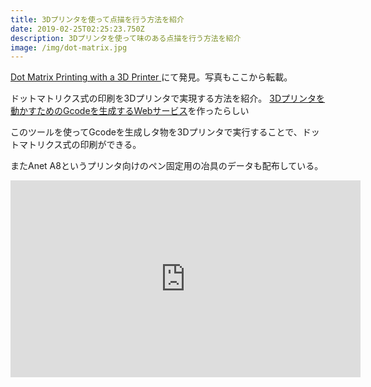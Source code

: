 ```yaml
---
title: 3Dプリンタを使って点描を行う方法を紹介
date: 2019-02-25T02:25:23.750Z
description: 3Dプリンタを使って味のある点描を行う方法を紹介
image: /img/dot-matrix.jpg
---
```

[Dot Matrix Printing with a 3D Printer
](http://matthewrayfield.com/articles/dot-matrix-printing-with-a-3d-printer/)にて発見。写真もここから転載。

ドットマトリクス式の印刷を3Dプリンタで実現する方法を紹介。
[3Dプリンタを動かすためのGcodeを生成するWebサービス](http://matthewrayfield.com/tools/pixels-to-gcode/)を作ったらしい

このツールを使ってGcodeを生成しタ物を3Dプリンタで実行することで、ドットマトリクス式の印刷ができる。

またAnet A8というプリンタ向けのペン固定用の冶具のデータも配布している。

<iframe width="560" height="315" src="https://www.youtube.com/embed/EKYnXWQF3iQ" frameborder="0" allow="accelerometer; autoplay; encrypted-media; gyroscope; picture-in-picture" allowfullscreen></iframe>
